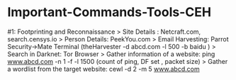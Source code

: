 # Important-Commands-Tools-CEH

#1: Footprinting and Reconnaissance
	>	Site Details : Netcraft.com, search.censys.io
	>	Person Details: PeekYou.com
	>	Email Harvesting: Parrot Security->Mate Terminal (theHarvester -d abcd.com -l 500 -b baidu )
	> 	Search in Darknet: Tor Browser
	>	Gather information of a website: ping www.abcd.com -n 1 -f -l 1500 (count of ping, DF set , packet size)
	>	Gather a wordlist from the target website: cewl -d 2 -m 5 www.abcd.com
